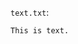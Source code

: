 <!-- >>>>>> BEGIN GENERATED FILE (include): SOURCE C:/Users/Burdette/Documents/GitHub/markdown_helper/test/include/templates/text_code_block.md -->
<!-- >>>>>> BEGIN INCLUDED FILE (code_block): SOURCE C:/Users/Burdette/Documents/GitHub/markdown_helper/test/include/includes/text.txt -->
```text.txt```:
```
This is text.
```
<!-- <<<<<< END INCLUDED FILE (code_block): SOURCE C:/Users/Burdette/Documents/GitHub/markdown_helper/test/include/includes/text.txt -->
<!-- <<<<<< END GENERATED FILE (include): SOURCE C:/Users/Burdette/Documents/GitHub/markdown_helper/test/include/templates/text_code_block.md -->
